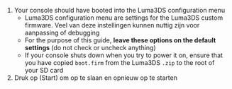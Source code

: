 1. Your console should have booted into the Luma3DS configuration menu
    - Luma3DS configuration menu are settings for the Luma3DS custom firmware. Veel van deze instellingen kunnen nuttig zijn voor aanpassing of debugging
    - For the purpose of this guide, **leave these options on the default settings** (do not check or uncheck anything)
    - If your console shuts down when you try to power it on, ensure that you have copied `boot.firm` from the Luma3DS `.zip` to the root of your SD card
2. Druk op (Start) om op te slaan en opnieuw op te starten
